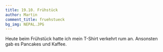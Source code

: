 ```yaml
---
title: 19.10. Frühstück
author: Martin
comment_title: fruehstueck
bg_img: NEPAL.JPG
---
```


Heute beim Frühstück hatte ich mein T-Shirt verkehrt rum an.
Ansonsten gab es Pancakes und Kaffee.